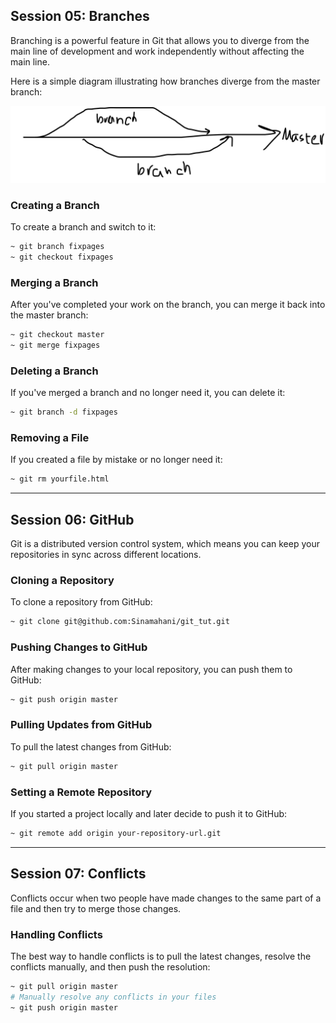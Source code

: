 
## Session 05: Branches

Branching is a powerful feature in Git that allows you to diverge from the main line of development and work independently without affecting the main line.

Here is a simple diagram illustrating how branches diverge from the master branch:

![Branching Diagram](05.png)

### Creating a Branch

To create a branch and switch to it:

```bash
~ git branch fixpages
~ git checkout fixpages
```

### Merging a Branch

After you've completed your work on the branch, you can merge it back into the master branch:

```bash
~ git checkout master
~ git merge fixpages
```

### Deleting a Branch

If you've merged a branch and no longer need it, you can delete it:

```bash
~ git branch -d fixpages
```

### Removing a File

If you created a file by mistake or no longer need it:

```bash
~ git rm yourfile.html
```

---

## Session 06: GitHub

Git is a distributed version control system, which means you can keep your repositories in sync across different locations.

### Cloning a Repository

To clone a repository from GitHub:

```bash
~ git clone git@github.com:Sinamahani/git_tut.git
```

### Pushing Changes to GitHub

After making changes to your local repository, you can push them to GitHub:

```bash
~ git push origin master
```

### Pulling Updates from GitHub

To pull the latest changes from GitHub:

```bash
~ git pull origin master
```

### Setting a Remote Repository

If you started a project locally and later decide to push it to GitHub:

```bash
~ git remote add origin your-repository-url.git
```

---

## Session 07: Conflicts

Conflicts occur when two people have made changes to the same part of a file and then try to merge those changes.

### Handling Conflicts

The best way to handle conflicts is to pull the latest changes, resolve the conflicts manually, and then push the resolution:

```bash
~ git pull origin master
# Manually resolve any conflicts in your files
~ git push origin master
```

